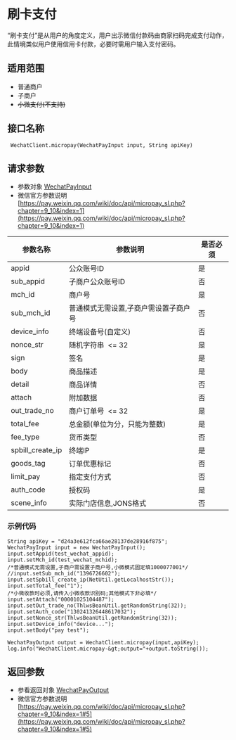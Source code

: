 刷卡支付
===

“刷卡支付”是从用户的角度定义，用户出示微信付款码由商家扫码完成支付动作，此情境类似用户使用信用卡付款，必要时需用户输入支付密码。

适用范围
---

- 普通商户
-  子商户
- ~~小微支付(不支持)~~ 


接口名称
---

```
 WechatClient.micropay(WechatPayInput input, String apiKey)
```

请求参数
---

- 参数对象 [WechatPayInput](https://gitee.com/thlws/payment-wechat/blob/master/src/main/java/org/thlws/payment/wechat/entity/input/WechatPayInput.java)
- 微信官方参数说明 [https://pay.weixin.qq.com/wiki/doc/api/micropay_sl.php?chapter=9_10&index=1](https://pay.weixin.qq.com/wiki/doc/api/micropay_sl.php?chapter=9_10&index=1)

参数名称 | 参数说明 | 是否必须 | 
---|---|---|
appid | 公众账号ID   | 是 | 
sub_appid | 子商户公众账号ID | 否 | 
mch_id | 商户号   | 是 | 
sub_mch_id | 普通模式无需设置,子商户需设置子商户号 | 否 | 
device_info | 终端设备号(自定义) | 否 | 
nonce_str | 随机字符串  <= 32 | 是 | 
sign | 签名 | 是 | 
body | 商品描述 | 是 | 
detail | 商品详情 | 否 | 
attach | 附加数据 | 否 | 
out_trade_no | 商户订单号  <= 32 | 是 | 
total_fee | 总金额(单位为分，只能为整数) | 是 | 
fee_type | 货币类型 | 否 | 
spbill_create_ip | 终端IP | 是 | 
goods_tag | 订单优惠标记 | 否 | 
limit_pay | 指定支付方式 | 否 | 
auth_code | 授权码 | 是 | 
scene_info | 实际门店信息,JONS格式 | 否 | 

### 示例代码

```
String apiKey = "d24a3e612fca66ae28137de28916f875";
WechatPayInput input = new WechatPayInput();
input.setAppid(test_wechat_appid);
input.setMch_id(test_wechat_mchid);
/*普通模式无需设置,子商户需设置子商户号,小微模式固定填1000077001*/
//input.setSub_mch_id("1396726602");
input.setSpbill_create_ip(NetUtil.getLocalhostStr());
input.setTotal_fee("1");
/*小微收款时必须,请传入小微收款识别码;其他模式下非必填*/
input.setAttach("00001025104487");
input.setOut_trade_no(ThlwsBeanUtil.getRandomString(32));
input.setAuth_code("130241326448617032");
input.setNonce_str(ThlwsBeanUtil.getRandomString(32));
input.setDevice_info("device...");
input.setBody("pay test");

WechatPayOutput output = WechatClient.micropay(input,apiKey);
log.info("WechatClient.micropay-&gt;output="+output.toString());
```

返回参数
---

- 参看返回对象 [WechatPayOutput](https://gitee.com/thlws/payment-wechat/blob/master/src/main/java/org/thlws/payment/wechat/entity/output/WechatPayOutput.java)
- 微信官方参数说明 [https://pay.weixin.qq.com/wiki/doc/api/micropay_sl.php?chapter=9_10&index=1#5](https://pay.weixin.qq.com/wiki/doc/api/micropay_sl.php?chapter=9_10&index=1#5)

